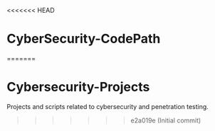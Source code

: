 <<<<<<< HEAD
# CyberSecurity-CodePath
=======
# Cybersecurity-Projects
Projects and scripts related to cybersecurity and penetration testing.
>>>>>>> e2a019e (Initial commit)
